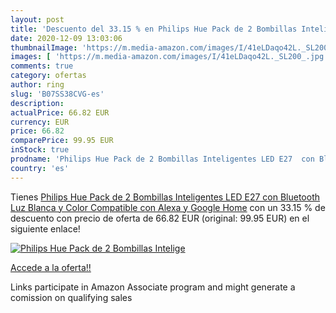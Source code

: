 ```yaml
---
layout: post
title: 'Descuento del 33.15 % en Philips Hue Pack de 2 Bombillas Intelige'
date: 2020-12-09 13:03:06
thumbnailImage: 'https://m.media-amazon.com/images/I/41eLDaqo42L._SL200_.jpg'
images: [ 'https://m.media-amazon.com/images/I/41eLDaqo42L._SL200_.jpg' ]
comments: true
category: ofertas
author: ring
slug: 'B07SS38CVG-es'
description:
actualPrice: 66.82 EUR
currency: EUR
price: 66.82
comparePrice: 99.95 EUR
inStock: true
prodname: 'Philips Hue Pack de 2 Bombillas Inteligentes LED E27  con Bluetooth  Luz Blanca y Color  Compatible con Alexa y Google Home'
country: 'es'
---
```


Tienes [Philips Hue Pack de 2 Bombillas Inteligentes LED E27  con Bluetooth  Luz Blanca y Color  Compatible con Alexa y Google Home](https://www.amazon.es/dp/B07SS38CVG/?tag=tolees-21) con un 33.15 % de descuento con precio de oferta de 66.82 EUR (original: 99.95 EUR) en el siguiente enlace!

[![Philips Hue Pack de 2 Bombillas Intelige](https://m.media-amazon.com/images/I/41eLDaqo42L._SL200_.jpg)](https://www.amazon.es/dp/B07SS38CVG/?tag=tolees-21)

[Accede a la oferta!!](https://www.amazon.es/dp/B07SS38CVG/?tag=tolees-21)

Links participate in Amazon Associate program and might generate a comission on qualifying sales


